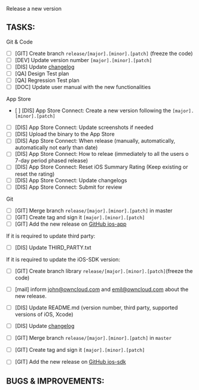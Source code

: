 <!--
This is the template to release a new version on the App Store
-->

Release a new version
## TASKS:

Git & Code

- [ ] [GIT] Create branch `release/[major].[minor].[patch]` (freeze the code)
- [ ] [DEV] Update version number `[major].[minor].[patch]`
- [ ] [DIS] Update [changelog](https://github.com/owncloud/ios-app/blob/master/CHANGELOG.md)
- [ ] [QA] Design Test plan
- [ ] [QA] Regression Test plan
- [ ] [DOC] Update user manual with the new functionalities

App Store

- [ ] [DIS] App Store Connect: Create a new version following the `[major].[minor].[patch]`
- [ ] [DIS] App Store Connect: Update screenshots if needed
- [ ] [DIS] Upload the binary to the App Store
- [ ] [DIS] App Store Connect: When release (manually, automatically, automatically not early than date)
- [ ] [DIS] App Store Connect: How to releae (immediately to all the users o 7-day period phased release)
- [ ] [DIS] App Store Connect: Reset iOS Summary Rating (Keep existing or reset the rating)
- [ ] [DIS] App Store Connect: Update changelogs
- [ ] [DIS] App Store Connect: Submit for review

Git

- [ ] [GIT] Merge branch `release/[major].[minor].[patch]` in master
- [ ] [GIT] Create tag and sign it `[major].[minor].[patch]`
- [ ] [GIT] Add the new release on [GitHub ios-app](https://github.com/owncloud/ios-app/releases)

If it is required to update third party:

- [ ] [DIS] Update THIRD_PARTY.txt

If it is required to update the iOS-SDK version:

- [ ] [GIT] Create branch library `release/[major].[minor].[patch]`(freeze the code) 
- [ ] [mail] inform john@owncloud.com and emil@owncloud.com about the new release.
- [ ] [DIS] Update README.md (version number, third party, supported versions of iOS, Xcode)
- [ ] [DIS] Update [changelog](https://github.com/owncloud/ios-sdk/blob/master/CHANGELOG.md)
- [ ] [GIT] Merge branch `release/[major].[minor].[patch]` in `master`
- [ ] [GIT] Create tag and sign it `[major].[minor].[patch]`
- [ ] [GIT] Add the new release on [GitHub ios-sdk](https://github.com/owncloud/ios-sdk/releases)


## BUGS & IMPROVEMENTS:

